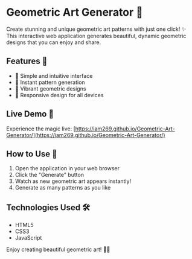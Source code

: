 # Geometric Art Generator 🎨

Create stunning and unique geometric art patterns with just one click! ✨ This interactive web application generates beautiful, dynamic geometric designs that you can enjoy and share.

## Features 🌟
- 🎯 Simple and intuitive interface
- 🔄 Instant pattern generation
- 🌈 Vibrant geometric designs
- 📱 Responsive design for all devices

## Live Demo 🚀
Experience the magic live: [https://iam269.github.io/Geometric-Art-Generator/](https://iam269.github.io/Geometric-Art-Generator/)

## How to Use 📖
1. Open the application in your web browser
2. Click the "Generate" button
3. Watch as new geometric art appears instantly!
4. Generate as many patterns as you like

## Technologies Used 🛠️
- HTML5
- CSS3
- JavaScript

Enjoy creating beautiful geometric art! 🎨✨